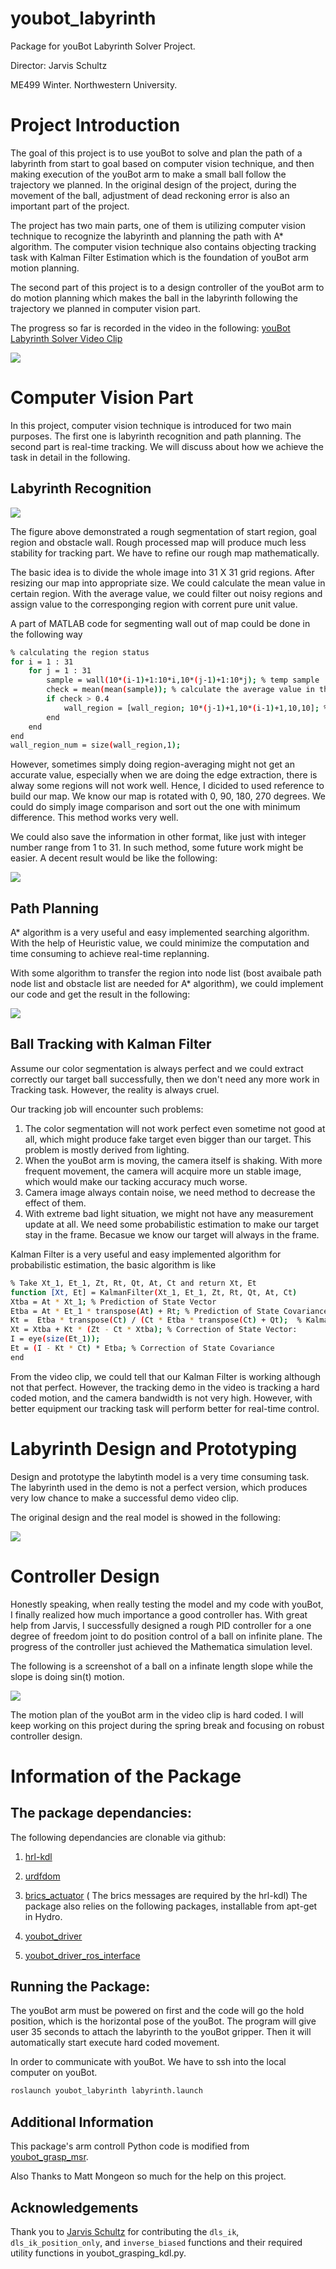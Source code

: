 youbot_labyrinth
================

Package for youBot Labyrinth Solver Project.  

Director:  Jarvis Schultz

ME499 Winter. Northwestern University.



Project Introduction
============

The goal of this project is to use youBot to solve and plan the path of a labyrinth from start to goal based on computer vision technique, and then making execution of the youBot arm to make a small ball follow the trajectory we planned. In the original design of the project, during the movement of the ball, adjustment of dead reckoning error is also an important part of the project.

The project has two main parts, one of them is utilizing computer vision technique to recognize the labyrinth and planning the path with A* algorithm. The computer vision technique also contains objecting tracking task with Kalman Filter Estimation which is the foundation of youBot arm motion planning. 

The second part of this project is to a design controller of the youBot arm to do motion planning which makes the ball in the labyrinth following the trajectory we planned in computer vision part.

The progress so far is recorded in the video in the following:   [youBot Labyrinth Solver Video Clip](https://www.youtube.com/watch?v=Qshhv_lYqqU&feature=youtu.be)

<img src="https://raw.githubusercontent.com/hereissunyue/youbot_labyrinth/master/image/1.GIF">



Computer Vision Part
============

In this project, computer vision technique is introduced for two main purposes. The first one is labyrinth recognition and path planning. The second part is real-time tracking. We will discuss about how we achieve the task in detail in the following.

Labyrinth Recognition
---------------------------------

<img src="https://raw.githubusercontent.com/hereissunyue/youbot_labyrinth/master/image/2.png">

The figure above demonstrated a rough segmentation of start region, goal region and obstacle wall. Rough processed map will produce much less stability for tracking part. We have to refine our rough map mathematically.

The basic idea is to divide the whole image into 31 X 31 grid regions. After resizing our map into appropriate size. We could calculate the mean value in certain region. With the average value, we could filter out noisy regions and assign value to the corresponging region with corrent pure unit value.

A part of MATLAB code for segmenting wall out of map could be done in the following way

```bash
% calculating the region status
for i = 1 : 31
    for j = 1 : 31
        sample = wall(10*(i-1)+1:10*i,10*(j-1)+1:10*j); % temp sample
        check = mean(mean(sample)); % calculate the average value in that region
        if check > 0.4
            wall_region = [wall_region; 10*(j-1)+1,10*(i-1)+1,10,10]; %#ok<AGROW>
        end
    end
end
wall_region_num = size(wall_region,1);
```

However, sometimes simply doing region-averaging might not get an accurate value, especially when we are doing the edge extraction, there is alway some regions will not work well. Hence, I dicided to used reference to build our map. We know our map is rotated with 0, 90, 180, 270 degrees. We could do simply image comparison and sort out the one with minimum difference. This method works very well.

We could also save the information in other format, like just with integer number range from 1 to 31. In such method, some future work might be easier. A decent result would be like the following:

<img src="https://github.com/hereissunyue/youbot_labyrinth/blob/master/image/2.GIF">


Path Planning
---------------------------------

A* algorithm is a very useful and easy implemented searching algorithm. With the help of Heuristic value, we could minimize the computation and time consuming to achieve real-time replanning.

With some algorithm to transfer the region into node list (bost avaibale path node list and obstacle list are needed for A* algorithm), we could implement our code and get the result in the following:

<img src="https://raw.githubusercontent.com/hereissunyue/youbot_labyrinth/master/image/3.png">


Ball Tracking with Kalman Filter
---------------------------------

Assume our color segmentation is always perfect and we could extract correctly our target ball successfully, then we don't need any more work in Tracking task. However, the reality is always cruel.

Our tracking job will encounter such problems:
1. The color segmentation will not work perfect even sometime not good at all, which might produce fake target even bigger than our target. This problem is mostly derived from lighting.
2. When the youBot arm is moving, the camera itself is shaking. With more frequent movement, the camera will acquire more un stable image, which would make our tacking accuracy much worse.
3. Camera image always contain noise, we need method to decrease the effect of them.
4. With extreme bad light situation, we might not have any measurement update at all. We need some probabilistic estimation to make our target stay in the frame. Becasue we know our target will always in the frame.

Kalman Filter is a very useful and easy implemented algorithm for probabilistic estimation, the basic algorithm is like

```bash
% Take Xt_1, Et_1, Zt, Rt, Qt, At, Ct and return Xt, Et
function [Xt, Et] = KalmanFilter(Xt_1, Et_1, Zt, Rt, Qt, At, Ct)
Xtba = At * Xt_1; % Prediction of State Vector
Etba = At * Et_1 * transpose(At) + Rt; % Prediction of State Covariance
Kt =  Etba * transpose(Ct) / (Ct * Etba * transpose(Ct) + Qt);  % Kalman Gain
Xt = Xtba + Kt * (Zt - Ct * Xtba); % Correction of State Vector:
I = eye(size(Et_1));
Et = (I - Kt * Ct) * Etba; % Correction of State Covariance
end
``` 

From the video clip, we could tell that our Kalman Filter is working although not that perfect. However, the tracking demo in the video is tracking a hard coded motion, and the camera bandwidth is not very high. However, with better equipment our tracking task will perform better for real-time control.


Labyrinth Design and Prototyping
============

Design and prototype the labytinth model is a very time consuming task. The labyrinth used in the demo is not a perfect version, which produces very low chance to make a successful demo video clip.

The original design and the real model is showed in the following:

<img src="https://raw.githubusercontent.com/hereissunyue/youbot_labyrinth/master/image/4.png">


Controller Design
============

Honestly speaking, when really testing the model and my code with youBot, I finally realized how much importance a good controller has.  With great help from Jarvis, I successfully designed a rough PID controller for a one degree of freedom joint to do position control of a ball on infinite plane. The progress of the controller just achieved the Mathematica simulation level.

The following is a screenshot of a ball on a infinate length slope while the slope is doing sin(t) motion.

<img src="https://raw.githubusercontent.com/hereissunyue/youbot_labyrinth/master/image/5.png">

The motion plan of the youBot arm in the video clip is hard coded. I will keep working on this project during the spring break and focusing on robust controller design.



Information of the Package
================

The package dependancies: 
---------------------------------

The following dependancies are clonable via github:

1) [hrl-kdl](https://github.com/gt-ros-pkg/hrl-kdl)
2) [urdfdom](https://github.com/ros/urdfdom)
3) [brics_actuator](http://wiki.ros.org/brics_actuator) ( The brics messages are required by the hrl-kdl) 
The package also relies on the following packages, installable from apt-get in Hydro. 

4) [youbot_driver](https://github.com/youbot/youbot_driver) 
5) [youbot_driver_ros_interface](https://github.com/youbot/youbot_driver_ros_interface)


Running the Package: 
---------------------------------

The youBot arm must be powered on first and the code will go the hold position, which is the horizontal pose of the youBot. The program will give user 35 seconds to attach the labyrinth to the youBot gripper. Then it will automatically start execute hard coded movement. 

In order to communicate with youBot. We have to ssh into the local computer on youBot.

```bash
roslaunch youbot_labyrinth labyrinth.launch
```


Additional Information
----------------------
This package's arm controll Python code is modified from [youbot_grasp_msr](https://github.com/mattmongeon/youbot_grasp_msr).

Also Thanks to Matt Mongeon so much for the help on this project.

Acknowledgements
----------------------
Thank you to [Jarvis Schultz](https://github.com/jarvisschultz) for contributing the ```dls_ik```, ```dls_ik_position_only```, and ```inverse_biased``` functions and their required utility functions in youbot_grasping_kdl.py.

